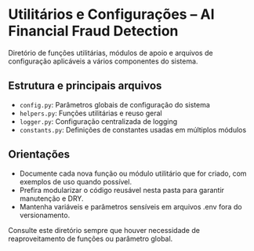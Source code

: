# Utilitários e Configurações – AI Financial Fraud Detection

Diretório de funções utilitárias, módulos de apoio e arquivos de configuração aplicáveis a vários componentes do sistema.

## Estrutura e principais arquivos
- `config.py`: Parâmetros globais de configuração do sistema
- `helpers.py`: Funções utilitárias e reuso geral
- `logger.py`: Configuração centralizada de logging
- `constants.py`: Definições de constantes usadas em múltiplos módulos

## Orientações
- Documente cada nova função ou módulo utilitário que for criado, com exemplos de uso quando possível.
- Prefira modularizar o código reusável nesta pasta para garantir manutenção e DRY.
- Mantenha variáveis e parâmetros sensíveis em arquivos .env fora do versionamento.

Consulte este diretório sempre que houver necessidade de reaproveitamento de funções ou parâmetro global.
